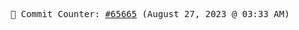 <p align="center">
    <samp>
        📮 Commit Counter: <a href="https://github.com/Javascript-void0/Javascript-void0/commits/main">#65665</a> (August 27, 2023 @ 03:33 AM)
    </samp>
</p>